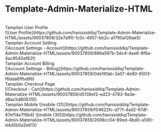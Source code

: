 # Template-Admin-Materialize-HTML

<br>
Tampilan User Profile
<br>
![User Profile](https://github.com/hanissiddiq/Template-Admin-Materialize-HTML/assets/90037859/32e7aff0-1c0c-4957-bb2c-a1790a126ae5)

<br>
Tampilan Account Setting
<br>
![Account Settings - Account](https://github.com/hanissiddiq/Template-Admin-Materialize-HTML/assets/90037859/886a597b-5dc4-4ae6-8f6a-4ac9540af62f)

<br>
Tampilan Account Billing
<br>
![Account Settings - Billing](https://github.com/hanissiddiq/Template-Admin-Materialize-HTML/assets/90037859/0de191ab-3a07-4e80-8503-f6dda6ffbd96)

<br>
Tampilan Checkout Page
<br>
![Checkout - Cart](https://github.com/hanissiddiq/Template-Admin-Materialize-HTML/assets/90037859/d5139ef2-ed23-4783-9a3e-d8ac5d806310)

<br>
Tampilan Mobile
![mobile (31)](https://github.com/hanissiddiq/Template-Admin-Materialize-HTML/assets/90037859/f04622fc-d77f-4ad2-97df-87ef14e7f6b4)
![mobile (30)](https://github.com/hanissiddiq/Template-Admin-Materialize-HTML/assets/90037859/2698cc04-89ed-4bd0-a590-d4d5b0a2e613)


